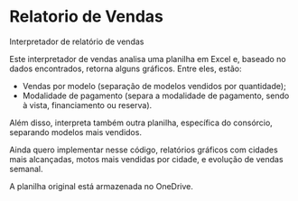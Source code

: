 # Relatorio de Vendas

Interpretador de relatório de vendas

Este interpretador de vendas analisa uma planilha em Excel e, baseado no dados encontrados, retorna alguns gráficos.
Entre eles, estão: 
  - Vendas por modelo (separação de modelos vendidos por quantidade);
  - Modalidade de pagamento (separa a modalidade de pagamento, sendo à vista, financiamento ou reserva).

Além disso, interpreta também outra planilha, específica do consórcio, separando modelos mais vendidos.

Ainda quero implementar nesse código, relatórios gráficos com cidades mais alcançadas, motos mais vendidas por cidade, e evolução de vendas semanal.

A planilha original está armazenada no OneDrive.
